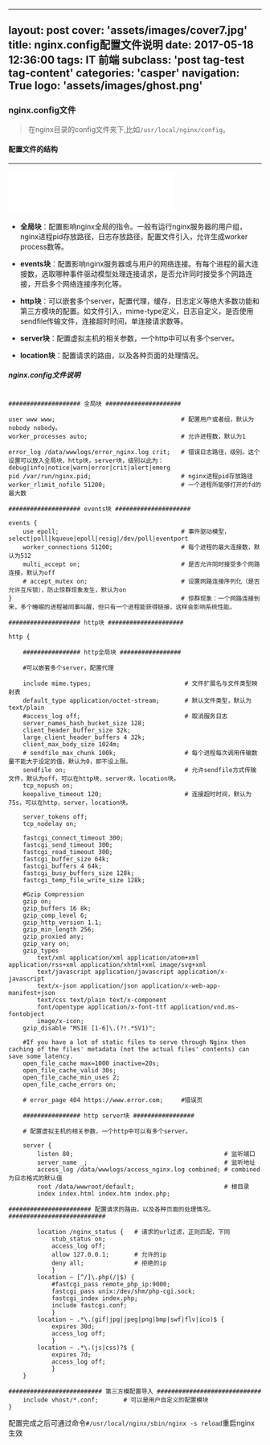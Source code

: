

---
layout: post
cover: 'assets/images/cover7.jpg'
title: nginx.config配置文件说明
date:   2017-05-18 12:36:00
tags: IT 前端
subclass: 'post tag-test tag-content'
categories: 'casper'
navigation: True
logo: 'assets/images/ghost.png'
---


### nginx.config文件

> 在nginx目录的config文件夹下,比如```/usr/local/nginx/config```。

#### 配置文件的结构
---

<iframe frameborder="no" border="0" marginwidth="0" marginheight="0" width=330 height=86 src="//music.163.com/outchain/player?type=2&id=436514312&auto=0&height=66"></iframe>

* __全局块__：配置影响nginx全局的指令。一般有运行nginx服务器的用户组，nginx进程pid存放路径，日志存放路径，配置文件引入，允许生成worker process数等。

* __events块__：配置影响nginx服务器或与用户的网络连接。有每个进程的最大连接数，选取哪种事件驱动模型处理连接请求，是否允许同时接受多个网路连接，开启多个网络连接序列化等。

* __http块__：可以嵌套多个server，配置代理，缓存，日志定义等绝大多数功能和第三方模块的配置。如文件引入，mime-type定义，日志自定义，是否使用sendfile传输文件，连接超时时间，单连接请求数等。

* __server块__：配置虚拟主机的相关参数，一个http中可以有多个server。

* __location块__：配置请求的路由，以及各种页面的处理情况。

##### nginx.config文件说明

```

#################### 全局块 #####################

user www www;                                   # 配置用户或者组，默认为nobody nobody。
worker_processes auto;                          # 允许进程数，默认为1

error_log /data/wwwlogs/error_nginx.log crit;   # 错误日志路径，级别。这个设置可以放入全局块，http块，server块，级别以此为：debug|info|notice|warn|error|crit|alert|emerg
pid /var/run/nginx.pid;                         # nginx进程pid存放路径
worker_rlimit_nofile 51200;                     # 一个进程所能够打开的fd的最大数

#################### events块 #####################

events {
    use epoll;                                  # 事件驱动模型，select|poll|kqueue|epoll|resig|/dev/poll|eventport
    worker_connections 51200;                   # 每个进程的最大连接数，默认为512
    multi_accept on;                            # 是否允许同时接受多个网路连接，默认为off
    # accept_mutex on;                          # 设置网路连接序列化（是否允许互斥锁），防止惊群现象发生，默认为on
}                                               # 惊群现象：一个网路连接到来，多个睡眠的进程被同事叫醒，但只有一个进程能获得链接，这样会影响系统性能。

#################### http块 #####################

http {

    ################ http全局块 #################

    #可以嵌套多个server，配置代理

    include mime.types;                          # 文件扩展名与文件类型映射表              
    default_type application/octet-stream;       # 默认文件类型，默认为text/plain
    #access_log off;                             # 取消服务日志           
    server_names_hash_bucket_size 128;
    client_header_buffer_size 32k;
    large_client_header_buffers 4 32k;
    client_max_body_size 1024m;
    # sendfile_max_chunk 100k;                   # 每个进程每次调用传输数量不能大于设定的值，默认为0，即不设上限。
    sendfile on;                                 # 允许sendfile方式传输文件，默认为off，可以在http块，server块，location块。
    tcp_nopush on;
    keepalive_timeout 120;                       # 连接超时时间，默认为75s，可以在http，server，location块。

    server_tokens off;
    tcp_nodelay on;

    fastcgi_connect_timeout 300;
    fastcgi_send_timeout 300;
    fastcgi_read_timeout 300;
    fastcgi_buffer_size 64k;
    fastcgi_buffers 4 64k;
    fastcgi_busy_buffers_size 128k;
    fastcgi_temp_file_write_size 128k;

    #Gzip Compression
    gzip on;
    gzip_buffers 16 8k;
    gzip_comp_level 6;
    gzip_http_version 1.1;
    gzip_min_length 256;
    gzip_proxied any;
    gzip_vary on;
    gzip_types
        text/xml application/xml application/atom+xml application/rss+xml application/xhtml+xml image/svg+xml
        text/javascript application/javascript application/x-javascript
        text/x-json application/json application/x-web-app-manifest+json
        text/css text/plain text/x-component
        font/opentype application/x-font-ttf application/vnd.ms-fontobject
        image/x-icon;
    gzip_disable "MSIE [1-6]\.(?!.*SV1)";

    #If you have a lot of static files to serve through Nginx then caching of the files' metadata (not the actual files' contents) can save some latency.
    open_file_cache max=1000 inactive=20s;
    open_file_cache_valid 30s;
    open_file_cache_min_uses 2;
    open_file_cache_errors on;

    # error_page 404 https://www.error.com;     #错误页

    ################ http server块 #################
   
    # 配置虚拟主机的相关参数，一个http中可以有多个server。

    server {
        listen 80;                                          # 监听端口
        server_name _;                                      # 监听地址     
        access_log /data/wwwlogs/access_nginx.log combined; # combined为日志格式的默认值
        root /data/wwwroot/default;                         # 根目录
        index index.html index.htm index.php;

####################### 配置请求的路由，以及各种页面的处理情况。###########################

        location /nginx_status {   # 请求的url过滤，正则匹配，下同
            stub_status on;
            access_log off;
            allow 127.0.0.1;       # 允许的ip  
            deny all;              # 拒绝的ip
            }
        location ~ [^/]\.php(/|$) {
            #fastcgi_pass remote_php_ip:9000;
            fastcgi_pass unix:/dev/shm/php-cgi.sock;
            fastcgi_index index.php;
            include fastcgi.conf;
            }
        location ~ .*\.(gif|jpg|jpeg|png|bmp|swf|flv|ico)$ {
            expires 30d;
            access_log off;
            }
        location ~ .*\.(js|css)?$ {
            expires 7d;
            access_log off;
            }
    }

########################## 第三方模配置导入 #############################
    include vhost/*.conf;       # 可以是用户自定义的配置模块
}

```

配置完成之后可通过命令``` #/usr/local/nginx/sbin/nginx -s reload ```重启nginx生效